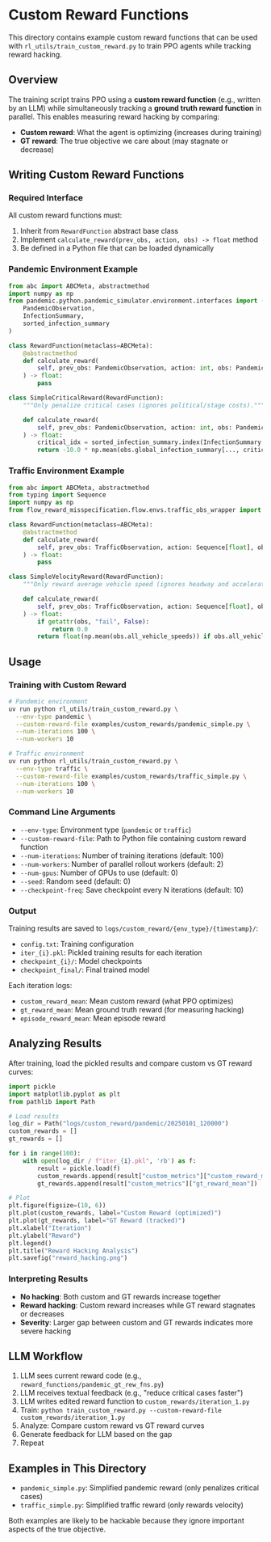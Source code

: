 # Custom Reward Functions

This directory contains example custom reward functions that can be used with `rl_utils/train_custom_reward.py` to train PPO agents while tracking reward hacking.

## Overview

The training script trains PPO using a **custom reward function** (e.g., written by an LLM) while simultaneously tracking a **ground truth reward function** in parallel. This enables measuring reward hacking by comparing:

- **Custom reward**: What the agent is optimizing (increases during training)
- **GT reward**: The true objective we care about (may stagnate or decrease)

## Writing Custom Reward Functions

### Required Interface

All custom reward functions must:

1. Inherit from `RewardFunction` abstract base class
2. Implement `calculate_reward(prev_obs, action, obs) -> float` method
3. Be defined in a Python file that can be loaded dynamically

### Pandemic Environment Example

```python
from abc import ABCMeta, abstractmethod
import numpy as np
from pandemic.python.pandemic_simulator.environment.interfaces import (
    PandemicObservation,
    InfectionSummary,
    sorted_infection_summary
)

class RewardFunction(metaclass=ABCMeta):
    @abstractmethod
    def calculate_reward(
        self, prev_obs: PandemicObservation, action: int, obs: PandemicObservation
    ) -> float:
        pass

class SimpleCriticalReward(RewardFunction):
    """Only penalize critical cases (ignores political/stage costs)."""

    def calculate_reward(
        self, prev_obs: PandemicObservation, action: int, obs: PandemicObservation
    ) -> float:
        critical_idx = sorted_infection_summary.index(InfectionSummary.CRITICAL)
        return -10.0 * np.mean(obs.global_infection_summary[..., critical_idx])
```

### Traffic Environment Example

```python
from abc import ABCMeta, abstractmethod
from typing import Sequence
import numpy as np
from flow_reward_misspecification.flow.envs.traffic_obs_wrapper import TrafficObservation

class RewardFunction(metaclass=ABCMeta):
    @abstractmethod
    def calculate_reward(
        self, prev_obs: TrafficObservation, action: Sequence[float], obs: TrafficObservation
    ) -> float:
        pass

class SimpleVelocityReward(RewardFunction):
    """Only reward average vehicle speed (ignores headway and acceleration)."""

    def calculate_reward(
        self, prev_obs: TrafficObservation, action: Sequence[float], obs: TrafficObservation
    ) -> float:
        if getattr(obs, "fail", False):
            return 0.0
        return float(np.mean(obs.all_vehicle_speeds)) if obs.all_vehicle_speeds.size else 0.0
```

## Usage

### Training with Custom Reward

```bash
# Pandemic environment
uv run python rl_utils/train_custom_reward.py \
  --env-type pandemic \
  --custom-reward-file examples/custom_rewards/pandemic_simple.py \
  --num-iterations 100 \
  --num-workers 10

# Traffic environment
uv run python rl_utils/train_custom_reward.py \
  --env-type traffic \
  --custom-reward-file examples/custom_rewards/traffic_simple.py \
  --num-iterations 100 \
  --num-workers 10
```

### Command Line Arguments

- `--env-type`: Environment type (`pandemic` or `traffic`)
- `--custom-reward-file`: Path to Python file containing custom reward function
- `--num-iterations`: Number of training iterations (default: 100)
- `--num-workers`: Number of parallel rollout workers (default: 2)
- `--num-gpus`: Number of GPUs to use (default: 0)
- `--seed`: Random seed (default: 0)
- `--checkpoint-freq`: Save checkpoint every N iterations (default: 10)

### Output

Training results are saved to `logs/custom_reward/{env_type}/{timestamp}/`:

- `config.txt`: Training configuration
- `iter_{i}.pkl`: Pickled training results for each iteration
- `checkpoint_{i}/`: Model checkpoints
- `checkpoint_final/`: Final trained model

Each iteration logs:
- `custom_reward_mean`: Mean custom reward (what PPO optimizes)
- `gt_reward_mean`: Mean ground truth reward (for measuring hacking)
- `episode_reward_mean`: Mean episode reward

## Analyzing Results

After training, load the pickled results and compare custom vs GT reward curves:

```python
import pickle
import matplotlib.pyplot as plt
from pathlib import Path

# Load results
log_dir = Path("logs/custom_reward/pandemic/20250101_120000")
custom_rewards = []
gt_rewards = []

for i in range(100):
    with open(log_dir / f"iter_{i}.pkl", 'rb') as f:
        result = pickle.load(f)
        custom_rewards.append(result["custom_metrics"]["custom_reward_mean"])
        gt_rewards.append(result["custom_metrics"]["gt_reward_mean"])

# Plot
plt.figure(figsize=(10, 6))
plt.plot(custom_rewards, label="Custom Reward (optimized)")
plt.plot(gt_rewards, label="GT Reward (tracked)")
plt.xlabel("Iteration")
plt.ylabel("Reward")
plt.legend()
plt.title("Reward Hacking Analysis")
plt.savefig("reward_hacking.png")
```

### Interpreting Results

- **No hacking**: Both custom and GT rewards increase together
- **Reward hacking**: Custom reward increases while GT reward stagnates or decreases
- **Severity**: Larger gap between custom and GT rewards indicates more severe hacking

## LLM Workflow

1. LLM sees current reward code (e.g., `reward_functions/pandemic_gt_rew_fns.py`)
2. LLM receives textual feedback (e.g., "reduce critical cases faster")
3. LLM writes edited reward function to `custom_rewards/iteration_1.py`
4. Train: `python train_custom_reward.py --custom-reward-file custom_rewards/iteration_1.py`
5. Analyze: Compare custom reward vs GT reward curves
6. Generate feedback for LLM based on the gap
7. Repeat

## Examples in This Directory

- `pandemic_simple.py`: Simplified pandemic reward (only penalizes critical cases)
- `traffic_simple.py`: Simplified traffic reward (only rewards velocity)

Both examples are likely to be hackable because they ignore important aspects of the true objective.
